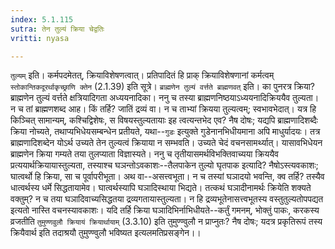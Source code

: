 ```yaml
---
index: 5.1.115
sutra: तेन तुल्यं क्रिया चेद्वतिः
vritti: nyasa

---
```

`तुल्यम्` इति। कर्मपदमेतत्, क्रियाविशेषणत्वात्। प्रतिपादितं हि प्राक् क्रियाविशेषणानां कर्मत्वम् `स्तोकान्तिकदूरर्थाकृच्छ्राणि क्तेन` (2.1.39) इति सूत्रे। `ब्राह्मणेन तुल्यं वर्त्तते ब्राह्मणवत्` इति। का पुनरत्र क्रिया? ब्राह्मणेन तुल्यं वर्त्तते क्षत्रियादिगता अध्ययनादिका। ननु च तस्या ब्राह्मणनिष्ठयाऽध्ययनादिक्रिययैव तुल्यता। न च तां ब्राह्मणशब्द आह। किं तर्हि? जातिं द्रव्यं वा। न च ताभ्यां क्रियया तुल्यत्वम्; स्वभावभेदात्। यत्र हि किञ्चित् सामान्यम्, कश्चिद्विशेषः, स विषयस्तुल्यतायाः इह त्वत्यन्तभेद एव? नैष दोषः; यद्यपि ब्राह्मणादिशब्दैः क्रिया नोच्यते, तथाप्यभिधेयसम्बन्धेन प्रतीयते, यथा--`गुडः` इत्युक्ते गुडेनानभिधीयमाना अपि माधुर्यादयः। तत्र ब्राह्मणादिशब्देन योऽर्थ उच्यते तेन तुल्यत्वं क्रियाया न सम्भवति। उच्यते चेदं वचनसामर्थ्यात्। यासावभिधेयन ब्राह्मणेन क्रिया गम्यते तया तुलप्याता विज्ञास्यते। ननु च तृतीयासमर्थविभक्तिवाच्यया क्रिययैव प्रत्ययार्थक्रियायास्तुल्यता, तस्याश्च घञन्तोऽवकाशः--तैलपाकेन तुल्यो घृतपाक इत्यादि? नैषोऽस्त्यवकाशः; घात्वर्थो हि क्रिया, सा च पूर्वापरीभूता। अथ वा--असत्त्वभूता। न च तस्यां घञादयो भवन्ति, क्व तर्हि? तस्यैव धात्वर्थस्य धर्मे सिद्धतायामेव। घात्वर्थस्यापि घञादिस्थाया भिद्यते। तत्कथं घञादीनामर्थः क्रियेति शक्यते वक्तुम्? न च तया घञादिवाच्यसिद्धतया द्रव्यगतायास्तुल्यता। न हि द्रव्यभूतेनासत्त्वभूतस्य वस्तुतुल्यतोपपद्यत इत्यतो नास्ति वचनस्यावकाशः। यदि तर्हि क्रिया घञादिभिर्नाभिधीयते--कर्तुं गमनम्, भोक्तुं पाकः, करकस्य व्रजतीति `तुमुण्णवुलौ क्रियायं क्रियार्थायाम्` (3.3.10) इति तुमुण्ण्वुलौ न प्राप्नुतः? नैष दोषः; यदत्र प्रकृतिरूपं तस्य क्रियैवार्थ इति तदाश्रयौ तुमुण्ण्वुलौ भविष्यत इत्यलमतिप्रसङ्गेन।।
